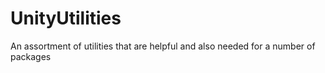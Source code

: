 # UnityUtilities
An assortment of utilities that are helpful and also needed for a number of packages
